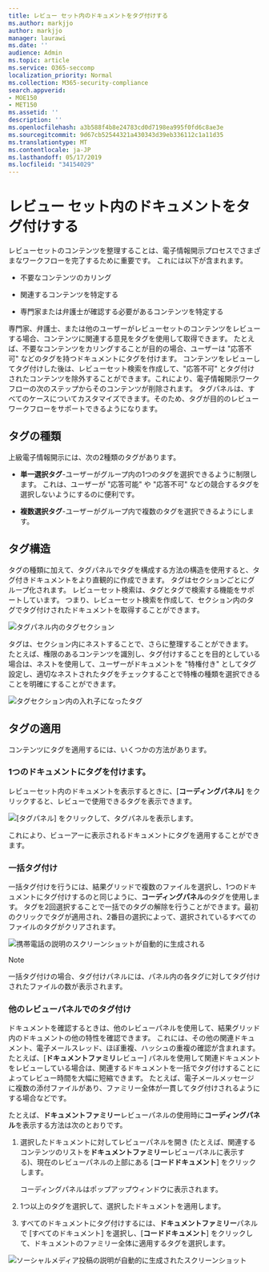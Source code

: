 ```yaml
---
title: レビュー セット内のドキュメントをタグ付けする
ms.author: markjjo
author: markjjo
manager: laurawi
ms.date: ''
audience: Admin
ms.topic: article
ms.service: O365-seccomp
localization_priority: Normal
ms.collection: M365-security-compliance
search.appverid:
- MOE150
- MET150
ms.assetid: ''
description: ''
ms.openlocfilehash: a3b588f4b8e24783cd0d7198ea995f0fd6c8ae3e
ms.sourcegitcommit: 9d67cb52544321a430343d39eb336112c1a11d35
ms.translationtype: MT
ms.contentlocale: ja-JP
ms.lasthandoff: 05/17/2019
ms.locfileid: "34154029"
---
```

# <a name="tag-documents-in-a-review-set"></a>レビュー セット内のドキュメントをタグ付けする

レビューセットのコンテンツを整理することは、電子情報開示プロセスでさまざまなワークフローを完了するために重要です。 これには以下が含まれます。

-  不要なコンテンツのカリング

- 関連するコンテンツを特定する
 
-  専門家または弁護士が確認する必要があるコンテンツを特定する

専門家、弁護士、または他のユーザーがレビューセットのコンテンツをレビューする場合、コンテンツに関連する意見をタグを使用して取得できます。 たとえば、不要なコンテンツをカリングすることが目的の場合、ユーザーは "応答不可" などのタグを持つドキュメントにタグを付けます。 コンテンツをレビューしてタグ付けした後は、レビューセット検索を作成して、"応答不可" とタグ付けされたコンテンツを除外することができます。これにより、電子情報開示ワークフローの次のステップからそのコンテンツが削除されます。 タグパネルは、すべてのケースについてカスタマイズできます。そのため、タグが目的のレビューワークフローをサポートできるようになります。

## <a name="tag-types"></a>タグの種類

上級電子情報開示には、次の2種類のタグがあります。

- **単一選択タグ**-ユーザーがグループ内の1つのタグを選択できるように制限します。 これは、ユーザーが "応答可能" や "応答不可" などの競合するタグを選択しないようにするのに便利です。 

- **複数選択タグ**-ユーザーがグループ内で複数のタグを選択できるようにします。

## <a name="tag-structure"></a>タグ構造

タグの種類に加えて、タグパネルでタグを構成する方法の構造を使用すると、タグ付きドキュメントをより直観的に作成できます。 タグはセクションごとにグループ化されます。 レビューセット検索は、タグとタグで検索する機能をサポートしています。 つまり、レビューセット検索を作成して、セクション内のタグでタグ付けされたドキュメントを取得することができます。

![タグパネル内のタグセクション](../media/Tagtypes.png)

タグは、セクション内にネストすることで、さらに整理することができます。 たとえば、権限のあるコンテンツを識別し、タグ付けすることを目的としている場合は、ネストを使用して、ユーザーがドキュメントを "特権付き" としてタグ設定し、適切なネストされたタグをチェックすることで特権の種類を選択できることを明確にすることができます。

![タグセクション内の入れ子になったタグ](../media/Nestingtags.png)

## <a name="applying-tags"></a>タグの適用

コンテンツにタグを適用するには、いくつかの方法があります。

### <a name="tagging-a-single-document"></a>1つのドキュメントにタグを付けます。

レビューセット内のドキュメントを表示するときに、[**コーディングパネル]** をクリックすると、レビューで使用できるタグを表示できます。

![[タグパネル] をクリックして、タグパネルを表示します。](../media/Singledoctag.png)

これにより、ビューアーに表示されるドキュメントにタグを適用することができます。

### <a name="bulk-tagging"></a>一括タグ付け

一括タグ付けを行うには、結果グリッドで複数のファイルを選択し、1つのドキュメントにタグ付けするのと同じように、**コーディングパネル**のタグを使用します。 タグを2回選択することで一括でのタグの解除を行うことができます。最初のクリックでタグが適用され、2番目の選択によって、選択されているすべてのファイルのタグがクリアされます。

![携帯電話の説明のスクリーンショットが自動的に生成される](../media/Bulktag.png)

> [!NOTE]
> 一括タグ付けの場合、タグ付けパネルには、パネル内の各タグに対してタグ付けされたファイルの数が表示されます。

### <a name="tagging-in-other-review-panels"></a>他のレビューパネルでのタグ付け

ドキュメントを確認するときは、他のレビューパネルを使用して、結果グリッド内のドキュメントの他の特性を確認できます。 これには、その他の関連ドキュメント、電子メールスレッド、ほぼ重複、ハッシュの重複の確認が含まれます。 たとえば、[**ドキュメントファミリ**レビュー] パネルを使用して関連ドキュメントをレビューしている場合は、関連するドキュメントを一括でタグ付けすることによってレビュー時間を大幅に短縮できます。 たとえば、電子メールメッセージに複数の添付ファイルがあり、ファミリー全体が一貫してタグ付けされるようにする場合などです。

たとえば、**ドキュメントファミリー**レビューパネルの使用時に**コーディングパネル**を表示する方法は次のとおりです。

1. 選択したドキュメントに対してレビューパネルを開き (たとえば、関連するコンテンツのリストを**ドキュメントファミリー**レビューパネルに表示する)、現在のレビューパネルの上部にある [**コードドキュメント**] をクリックします。

   コーディングパネルはポップアップウィンドウに表示されます。

2. 1つ以上のタグを選択して、選択したドキュメントを適用します。 

3. すべてのドキュメントにタグ付けするには、**ドキュメントファミリー**パネルで [すべてのドキュメント] を選択し、[**コードドキュメント**] をクリックして、ドキュメントのファミリー全体に適用するタグを選択します。

![ソーシャルメディア投稿の説明が自動的に生成されたスクリーンショット](../media/Relatedtag.png)
